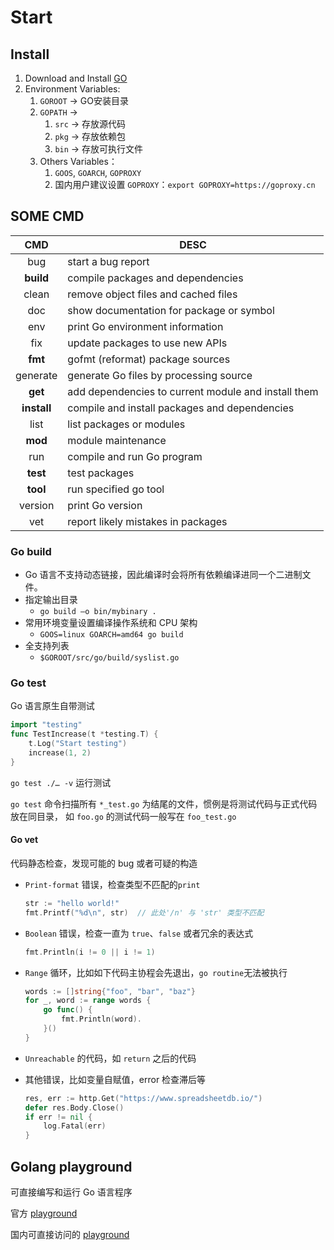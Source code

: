 # Start

## Install

1. Download and Install [GO](https://golang.google.cn/dl/)
2. Environment Variables:
    1. `GOROOT` -> GO安装目录
    2. `GOPATH` ->
        1. `src` -> 存放源代码
        2. `pkg` -> 存放依赖包
        3. `bin` -> 存放可执行文件
    3. Others Variables：
        1. `GOOS`, `GOARCH`, `GOPROXY`
        2. 国内用户建议设置 `GOPROXY`：`export GOPROXY=https://goproxy.cn`

## SOME CMD

|CMD|DESC|
|:---:|---|
|bug          | start a bug report |
|**build**    | compile packages and dependencies |
|clean        | remove object files and cached files |
|doc          | show documentation for package or symbol |
|env          | print Go environment information |
|fix          | update packages to use new APIs |
|**fmt**      | gofmt (reformat) package sources |
|generate     | generate Go files by processing source |
|**get**      | add dependencies to current module and install them |
|**install**  | compile and install packages and dependencies |
|list         | list packages or modules |
|**mod**      | module maintenance |
|run          | compile and run Go program |
|**test**     | test packages |
|**tool**     | run specified go tool |
|version      | print Go version |
|vet          | report likely mistakes in packages |

### Go build

- Go 语言不支持动态链接，因此编译时会将所有依赖编译进同一个二进制文件。
- 指定输出目录
    - `go build –o bin/mybinary .`
- 常用环境变量设置编译操作系统和 CPU 架构
    - `GOOS=linux GOARCH=amd64 go build`
- 全支持列表
    - `$GOROOT/src/go/build/syslist.go`

### Go test

Go 语言原生自带测试

```go
import "testing"
func TestIncrease(t *testing.T) {
    t.Log("Start testing")
    increase(1, 2)
}
```

`go test ./… -v` 运行测试

`go test` 命令扫描所有 `*_test.go` 为结尾的文件，惯例是将测试代码与正式代码放在同目录，
如 `foo.go` 的测试代码一般写在 `foo_test.go`

#### Go vet

代码静态检查，发现可能的 bug 或者可疑的构造

- `Print-format` 错误，检查类型不匹配的`print`

    ```go
    str := "hello world!"
    fmt.Printf("%d\n", str)  // 此处'/n' 与 'str' 类型不匹配
    ```

- `Boolean` 错误，检查一直为 `true`、`false` 或者冗余的表达式

    ```go
    fmt.Println(i != 0 || i != 1)
    ```

- `Range` 循环，比如如下代码主协程会先退出，`go routine`无法被执行

    ```go
    words := []string{"foo", "bar", "baz"}
    for _, word := range words {
        go func() {
            fmt.Println(word).
        }()
    }
    ```

- `Unreachable` 的代码，如 `return` 之后的代码
- 其他错误，比如变量自赋值，error 检查滞后等

    ```go
    res, err := http.Get("https://www.spreadsheetdb.io/")
    defer res.Body.Close()
    if err != nil {
        log.Fatal(err)
    }
    ```

## Golang playground

可直接编写和运行 Go 语言程序

官方 [playground](https://play.golang.org/)

国内可直接访问的 [playground](https://goplay.tools/)
